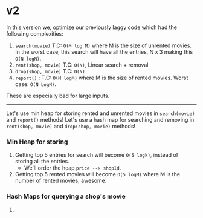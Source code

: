 

# v2

In this version we, optimize our previously laggy code which had the following complexities: 

1. `search(movie)` T.C: `O(M log M)` where M is the size of unrented movies. In the worst case, this search will have all
the entries, N x 3 making this `O(N logN)`.
2. `rent(shop, movie)` T.C: `O(N)`, Linear search + removal 
3. `drop(shop, movie)` T.C: `O(N)`
4. `report()` : T.C: `O(M logM)` where M is the size of rented movies. Worst case: `O(N LogN)`.

These are especially bad for large inputs.


---

Let's use min heap for storing rented and unrented movies in `search(movie)` and `report()` methods! 
Let's use a hash map for searching and removing in `rent(shop, movie)` and `drop(shop, movie)` methods! 

### Min Heap for storing

1. Getting top 5 entries for search will become `O(5 logk)`, instead of storing all the entries.
    - We'll order the heap `price --> shopId`.
2. Getting top 5 rented movies will become `O(5 logM)` where M is the number of rented movies, awesome. 


### Hash Maps for querying a shop's movie 

1. 